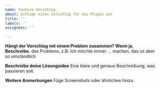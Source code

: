 ```yaml
---
name: Feature Vorschlag
about: Schlage einen Vorschlag für das Plugin vor
title: ''
labels: ''
assignees: ''

---
```


**Hängt der Vorschlag mit einem Problem zusammen? Wenn ja, Beschreibe.**
des Problems, z.B: Ich möchte immer ... machen, das ist aber so umständlich

**Beschreibe deine Lösungsidee**
Eine klare und genaue Beschreibung, was passieren soll.

**Weitere Anmerkungen**
Füge Screenshots oder ähnliches hinzu.
